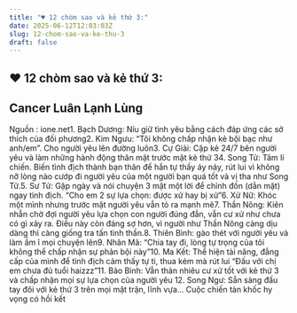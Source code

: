 ```yaml
---
title: "♥ 12 chòm sao và kẻ thứ 3:"
date: 2025-06-12T12:03:03Z
slug: 12-chom-sao-va-ke-thu-3
draft: false
---
```


## ♥ 12 chòm sao và kẻ thứ 3:

## Cancer Luân Lạnh Lùng

Nguồn : ione.net1. Bạch Dương: Níu giữ tình yêu bằng cách đáp ứng các sở thích của đối phương2. Kim Ngưu: “Tôi không chấp nhận kẻ bội bạc như anh/em”. Cho người yêu lên đường luôn3. Cự Giải: Cặp kẻ 24/7 bên người yêu và làm những hành động thân mật trước mặt kẻ thứ 34. Song Tử: Tâm lí chiến. Biến tình địch thành bạn thân để hắn tự thấy áy náy, rút lui vì không nỡ lòng nào cướp đi người yêu của một người bạn quá tốt và vị tha như Song Tử.5. Sư Tử: Gặp ngày và nói chuyện 3 mặt một lời để chỉnh đốn (dằn mặt) ngay tình địch. “Cho em 2 sự lựa chọn: được xử hay bị xử”6. Xử Nữ: Khóc một mình nhưng trước mặt người yêu vẫn tỏ ra mạnh mẽ7. Thần Nông: Kiên nhẫn chờ đợi người yêu lựa chọn con người đúng đắn, vẫn cư xử như chưa có gì xảy ra. Điều này còn đáng sợ hơn, vì người như Thần Nông càng dịu dàng thì càng giống tra tấn tinh thần.8. Thiên Bình: gào thét với người yêu và làm ầm ĩ mọi chuyện lên9. Nhân Mã: “Chia tay đi, lòng tự trọng của tôi không thể chấp nhận sự phản bội này”10. Ma Kết: Thể hiện tài năng, đẳng cấp của mình để tình địch cảm thấy tự ti, thua kém mà rút lui “Đấu với chị em chưa đủ tuổi haizzz”11. Bảo Bình: Vẫn thản nhiêu cư xử tốt với kẻ thứ 3 và chấp nhận mọi sự lựa chọn của người yêu 12. Song Ngư: Sẵn sàng đấu tay đôi với kẻ thứ 3 trên mọi mặt trận, lĩnh vựa… Cuộc chiến tàn khốc hy vọng có hồi kết